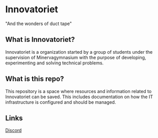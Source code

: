 # Innovatoriet
"And the wonders of duct tape"

## What is Innovatoriet?
Innovatoriet is a organization started by a group of students under the supervision of Minervagymnasium with the purpose of developing, experimenting and solving technical problems.

## What is this repo?
This repository is a space where resources and information related to Innovatoriet can be saved. This includes documentation on how the IT infrastructure is configured and should be managed.

## Links
[Discord](https://discord.gg/ANzxS9Jk9Z)
